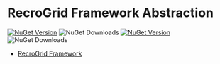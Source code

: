 # RecroGrid Framework Abstraction

[![NuGet Version](https://img.shields.io/nuget/v/Recrovit.RecroGridFramework.Abstraction.svg?label=RGF.Abstraction)](https://www.nuget.org/packages/Recrovit.RecroGridFramework.Abstraction/) ![NuGet Downloads](https://img.shields.io/nuget/dt/Recrovit.RecroGridFramework.Abstraction)
[![NuGet Version](https://img.shields.io/nuget/v/RecroGrid.svg?label=RecroGrid)](https://www.nuget.org/packages/RecroGrid/) ![NuGet Downloads](https://img.shields.io/nuget/dt/RecroGrid)

- [RecroGrid Framework](https://RecroGrid.com)
